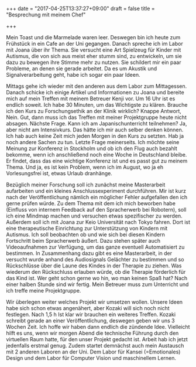 +++
date = "2017-04-25T13:37:27+09:00"
draft = false
title = "Besprechung mit meinem Chef"

+++

Mein Toast und die Marmelade waren leer. Deswegen bin ich heute zum Frühstück
in ein Cafe an der Uni gegangen. Danach spreche ich im Labor mit Joana über ihr
Thema. Sie versucht eine Art Spielzeug für Kinder mit Autismus, die von sich aus
meist eher stumm sind, zu entwickeln, um sie dazu zu bewegen ihre Stimme mehr zu
nutzen. Sie schildert mir ein paar Probleme, an denen sie gerade arbeitet. Da es
um Akustik und Signalverarbeitung geht, habe ich sogar ein paar Ideen.

Mittags gehe ich wieder mit den anderen aus dem Labor zum Mittagessen. Danach
schicke ich einige Artikel und Informationen zu Joana und bereite mich auf mein
Treffen mit meinem Betreuer Kenji vor. Um 16 Uhr ist es endlich soweit. Ich habe
30 Minuten, um das Wichtigste zu klären. Brauche ich den Kurs zu Forschungsethik
an der Klinik wirklich? Knappe Antwort, Nein. Gut, dann muss ich das Treffen mit
meiner Projektgruppe heute nicht absagen. Nächste Frage. Kann ich am
Japanischunterricht teilnehmen? Ja, aber nicht am Intensivkurs. Das hätte ich
mir auch selber denken können. Ich hab auch keine Zeit mich jeden Morgen in den
Kurs zu setzten. Hab ja noch andere Sachen zu tun. Letzte Frage meinerseits.
Ich möchte seine Meinung zur Konferenz in Stockholm und ob ich den Flug auch
bezahlt bekomme, wenn ich anschließend noch eine Woche in Deutschland bleibe.
Er findet, dass das eine wichtige Konferenz ist und es passt gut zu meinem
Thema. Und ja, es ist kein Problem, wenn ich im August, wo ja eh Vorlesungsfrei
ist, etwas Urlaub dranhänge.

Bezüglich meiner Forschung soll ich zunächst meine Masterarbeit aufarbeiten und
ein kleines Anschlussexperiment durchführen. Mir ist kurz nach der
Veröffentlichung nämlich ein möglicher Fehler aufgefallen den ich gerne prüfen
würde. Zu dem Thema mit dem ich mich beworben habe (Einfluss von internem
Feedback auf den Spracherwerb bei Robotern), soll ich eine Mindmap machen und
versuchen etwas spezifischer zu werden. Außerdem soll ich mit Joana zur Keio
Universität nach Tokyo fahren. Dort ist eine therapeutische Einrichtung zur
Unterstützung von Kindern mit Autismus. Ich soll beobachten ob und wie sich bei
diesen Kindern Fortschritt beim Spracherwerb äußert. Dazu stehen später auch
Videoaufnahmen zur Verfügung, um das ganze eventuell Automatisiert zu bestimmen.
In Zusammenhang dazu gibt es eine Masterarbeit, in der versucht wurde anhand des
Audiosignals Gelächter zu bestimmen und so Rückschlüsse über die Laune des
Kindes in der Therapie zu ziehen. Was wiederum den Rückschluss erlauben würde,
ob die Therapie förderlich für das Kind ist. Wer geht schon gerne wo hin, wo man
keinen Spaß hat? Nach einer halben Stunde sind wir fertig. Mein Betreuer muss
zum Unterricht und ich treffe meine Projektgruppe.

Wir überlegen weiter welches Projekt wir umsetzen wollen. Unsere Ideen habe sich
schon etwas angenähert, aber Kozaki will sich noch nicht festlegen. Nach 1,5 h
Ist klar wir brauchen ein weiteres Treffen. Kozaki schreibt gerade an einer
Veröffentlichung, deswegen geben wir uns 3 Wochen Zeit. Ich hoffe wir haben dann
endlich die zündende Idee. Vielleicht hilft es uns, wenn wir morgen Abend die
technische Führung durch den virtuellen Raum hatte, für den unser Projekt
gedacht ist. Arbeit hab ich jetzt jedenfalls erstmal genug. Zudem startet
demnächst auch mein Austausch mit 2 anderen Laboren an der Uni. Dem Labor für
Kansei (=Emotionales) Design und dem Labor für Computer Vision und maschinellem
Lernen.
